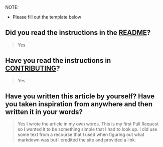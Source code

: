 NOTE:
- Please fill out the template below

## Did you read the instructions in the [README](https://github.com/the-ethan-hunt/first-timers-guide/blob/master/README.md)?

> Yes

## Have you read the instructions in [CONTRIBUTING](https://github.com/the-ethan-hunt/first-timers-guide/blob/master/CONTRIBUTING.md)?

> Yes

## Have you written this article by yourself? Have you taken inspiration from anywhere and then written it in your words?

> Yes I wrote the article in my own words. This is my first Pull Request so I wanted it to be something simple that I had to look up. I did use some text from a recourse that I used when figuring out what markdown was but I credited the site and provided a link.
